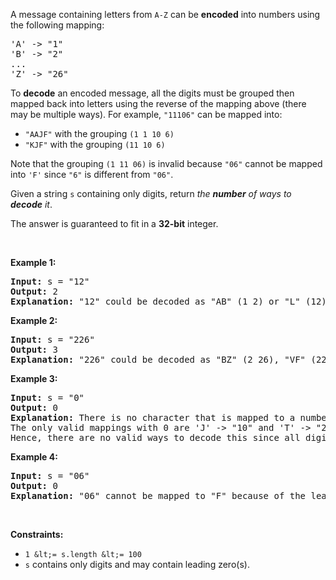 A message containing letters from `` A-Z `` can be __encoded__ into numbers using the following mapping:

<pre>
'A' -&gt; "1"
'B' -&gt; "2"
...
'Z' -&gt; "26"
</pre>

To __decode__ an encoded message, all the digits must be grouped then mapped back into letters using the reverse of the mapping above (there may be multiple ways). For example, `` "11106" `` can be mapped into:

*   `` "AAJF" `` with the grouping `` (1 1 10 6) ``
*   `` "KJF" `` with the grouping `` (11 10 6) ``

Note that the grouping `` (1 11 06) `` is invalid because `` "06" `` cannot be mapped into `` 'F' `` since `` "6" `` is different from `` "06" ``.

Given a string `` s `` containing only digits, return _the __number__ of ways to __decode__ it_.

The answer is guaranteed to fit in a __32-bit__ integer.

&nbsp;

__Example 1:__

<pre>
<strong>Input:</strong> s = "12"
<strong>Output:</strong> 2
<strong>Explanation:</strong> "12" could be decoded as "AB" (1 2) or "L" (12).
</pre>

__Example 2:__

<pre>
<strong>Input:</strong> s = "226"
<strong>Output:</strong> 3
<strong>Explanation:</strong> "226" could be decoded as "BZ" (2 26), "VF" (22 6), or "BBF" (2 2 6).
</pre>

__Example 3:__

<pre>
<strong>Input:</strong> s = "0"
<strong>Output:</strong> 0
<strong>Explanation:</strong> There is no character that is mapped to a number starting with 0.
The only valid mappings with 0 are 'J' -&gt; "10" and 'T' -&gt; "20", neither of which start with 0.
Hence, there are no valid ways to decode this since all digits need to be mapped.
</pre>

__Example 4:__

<pre>
<strong>Input:</strong> s = "06"
<strong>Output:</strong> 0
<strong>Explanation:</strong> "06" cannot be mapped to "F" because of the leading zero ("6" is different from "06").
</pre>

&nbsp;

__Constraints:__

*   `` 1 &lt;= s.length &lt;= 100 ``
*   `` s `` contains only digits and may contain leading zero(s).